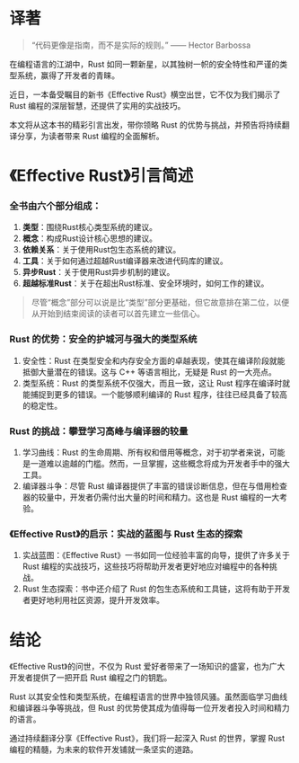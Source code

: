 # 译著

> “代码更像是指南，而不是实际的规则。” —— Hector Barbossa

在编程语言的江湖中，Rust 如同一颗新星，以其独树一帜的安全特性和严谨的类型系统，赢得了开发者的青睐。

近日，一本备受瞩目的新书《Effective Rust》横空出世，它不仅为我们揭示了 Rust 编程的深层智慧，还提供了实用的实战技巧。

本文将从这本书的精彩引言出发，带你领略 Rust 的优势与挑战，并预告将持续翻译分享，为读者带来 Rust 编程的全面解析。

# 《Effective Rust》引言简述

### 全书由六个部分组成：

1. **类型**：围绕Rust核心类型系统的建议。 
2. **概念**：构成Rust设计核心思想的建议。 
3. **依赖关系**：关于使用Rust包生态系统的建议。
4. **工具**：关于如何通过超越Rust编译器来改进代码库的建议。
5. **异步Rust**：关于使用Rust异步机制的建议。
6. **超越标准Rust**：关于在超出Rust标准、安全环境时，如何工作的建议。 

> 尽管“概念”部分可以说是比“类型”部分更基础，但它故意排在第二位，以便从开始到结束阅读的读者可以首先建立一些信心。

### Rust 的优势：安全的护城河与强大的类型系统

1. 安全性：Rust 在类型安全和内存安全方面的卓越表现，使其在编译阶段就能抵御大量潜在的错误。这与 C++ 等语言相比，无疑是 Rust 的一大亮点。
2. 类型系统：Rust 的类型系统不仅强大，而且一致，这让 Rust 程序在编译时就能捕捉到更多的错误。一个能够顺利编译的 Rust 程序，往往已经具备了较高的稳定性。

### Rust 的挑战：攀登学习高峰与编译器的较量
1. 学习曲线：Rust 的生命周期、所有权和借用等概念，对于初学者来说，可能是一道难以逾越的门槛。然而，一旦掌握，这些概念将成为开发者手中的强大工具。
2. 编译器斗争：尽管 Rust 编译器提供了丰富的错误诊断信息，但在与借用检查器的较量中，开发者仍需付出大量的时间和精力。这也是 Rust 编程的一大考验。

### 《Effective Rust》的启示：实战的蓝图与 Rust 生态的探索
1. 实战蓝图：《Effective Rust》一书如同一位经验丰富的向导，提供了许多关于 Rust 编程的实战技巧，这些技巧将帮助开发者更好地应对编程中的各种挑战。
2. Rust 生态探索：书中还介绍了 Rust 的包生态系统和工具链，这将有助于开发者更好地利用社区资源，提升开发效率。

# 结论

《Effective Rust》的问世，不仅为 Rust 爱好者带来了一场知识的盛宴，也为广大开发者提供了一把开启 Rust 编程之门的钥匙。

Rust 以其安全性和类型系统，在编程语言的世界中独领风骚。虽然面临学习曲线和编译器斗争等挑战，但 Rust 的优势使其成为值得每一位开发者投入时间和精力的语言。

通过持续翻译分享《Effective Rust》，我们将一起深入 Rust 的世界，掌握 Rust 编程的精髓，为未来的软件开发铺就一条坚实的道路。
